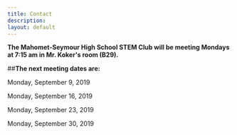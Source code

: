 ```yaml
---
title: Contact
description:
layout: default
---
```


**The Mahomet-Seymour High School STEM Club will be meeting Mondays at 7:15 am in Mr. Koker's room (B29).**

##**The next meeting dates are:**

Monday, September 9, 2019

Monday, September 16, 2019

Monday, September 23, 2019

Monday, September 30, 2019
